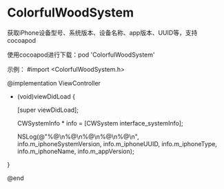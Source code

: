 # ColorfulWoodSystem
获取iPhone设备型号、系统版本、设备名称、app版本、UUID等，支持cocoapod

使用cocoapod进行下载：pod 'ColorfulWoodSystem'

示例：
#import <ColorfulWoodSystem.h>


@implementation ViewController

- (void)viewDidLoad {


    [super viewDidLoad];

    CWSystemInfo * info = [CWSystem interface_systemInfo];

    NSLog(@"%@\n%@\n%@\n%@\n%@\n",
          info.m_iphoneSystemVersion,
          info.m_iphoneUUID,
          info.m_iphoneType,
          info.m_iphoneName,
          info.m_appVersion);
          
}


@end
